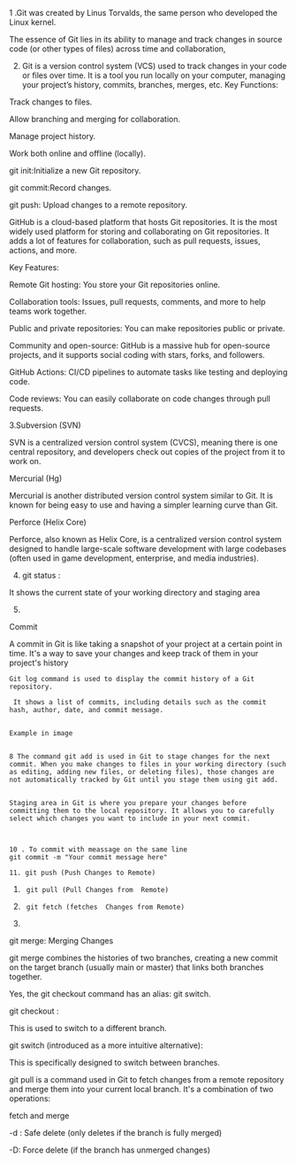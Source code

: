 
 1 .Git was created by Linus Torvalds, the same person who developed the Linux kernel.


The essence of Git lies in its ability to manage and track changes in source code (or other types of files) across time and collaboration,

2. Git is a version control system (VCS) used to track changes in your code or files over time. It is a tool you run locally on your computer, managing your project’s history, commits, branches, merges, etc.
Key Functions:

Track changes to files.

Allow branching and merging for collaboration.

Manage project history.

Work both online and offline (locally).

git init:Initialize a new Git repository.

git commit:Record changes.

git push: Upload changes to a remote repository.


GitHub is a cloud-based platform that hosts Git repositories. It is the most widely used platform for storing and collaborating on Git repositories. It adds a lot of features for collaboration, such as pull requests, issues, actions, and more.

Key Features:

Remote Git hosting: You store your Git repositories online.

Collaboration tools: Issues, pull requests, comments, and more to help teams work together.

Public and private repositories: You can make repositories public or private.

Community and open-source: GitHub is a massive hub for open-source projects, and it supports social coding with stars, forks, and followers.

GitHub Actions: CI/CD pipelines to automate tasks like testing and deploying code.

Code reviews: You can easily collaborate on code changes through pull requests.

3.Subversion (SVN)


 SVN is a centralized version control system (CVCS), meaning there is one central repository, and developers check out copies of the project from it to work on.

 Mercurial (Hg)

 Mercurial is another distributed version control system similar to Git. It is known for being easy to use and having a simpler learning curve than Git.


 Perforce (Helix Core)


Perforce, also known as Helix Core, is a centralized version control system designed to handle large-scale software development with large codebases (often used in game development, enterprise, and media industries).

4. git status :

 It shows the current state of your working directory and staging area

5.
Commit

A commit in Git is like taking a snapshot of your project at a certain point in time. It's a way to save your changes and keep track of them in your project's history



    Git log command is used to display the commit history of a Git repository.
    
     It shows a list of commits, including details such as the commit hash, author, date, and commit message.
    

    Example in image


    8 The command git add is used in Git to stage changes for the next commit. When you make changes to files in your working directory (such as editing, adding new files, or deleting files), those changes are not automatically tracked by Git until you stage them using git add.


    Staging area in Git is where you prepare your changes before committing them to the local repository. It allows you to carefully select which changes you want to include in your next commit.



    10 . To commit with meassage on the same line
    git commit -m "Your commit message here"

    11. git push (Push Changes to Remote)
1.      git pull (Pull Changes from  Remote)
2.      git fetch (fetches  Changes from Remote)
3.      


git merge: Merging Changes

git merge combines the histories of two branches, creating a new commit on the target branch (usually main or master) that links both branches together.

Yes, the git checkout command has an alias: 
git switch.

git checkout <branch>:

This is used to switch to a different branch.

git switch <branch> (introduced as a more intuitive alternative):

This is specifically designed to switch between branches.

git pull is a command used in Git to fetch changes from a remote repository and merge them into your current local branch. It's a combination of two operations: 

fetch and merge



-d : Safe delete (only deletes if the branch is fully merged)

-D: Force delete (if the branch has unmerged changes)